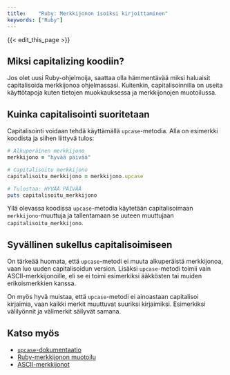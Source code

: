 ```yaml
---
title:    "Ruby: Merkkijonon isoiksi kirjoittaminen"
keywords: ["Ruby"]
---
```


{{< edit_this_page >}}

## Miksi capitalizing koodiin?

Jos olet uusi Ruby-ohjelmoija, saattaa olla hämmentävää miksi haluaisit capitalisoida merkkijonoa ohjelmassasi. Kuitenkin, capitalisoinnilla on useita käyttötapoja kuten tietojen muokkauksessa ja merkkijonojen muotoilussa.

## Kuinka capitalisointi suoritetaan

Capitalisointi voidaan tehdä käyttämällä `upcase`-metodia. Alla on esimerkki koodista ja siihen liittyvä tulos:

```Ruby
# Alkuperäinen merkkijono
merkkijono = "hyvää päivää"

# Capitalisoitu merkkijono
capitalisoitu_merkkijono = merkkijono.upcase

# Tulostaa: HYVÄÄ PÄIVÄÄ
puts capitalisoitu_merkkijono
```

Yllä olevassa koodissa `upcase`-metodia käytetään capitalisoimaan `merkkijono`-muuttuja ja tallentamaan se uuteen muuttujaan `capitalisoitu_merkkijono`.

## Syvällinen sukellus capitalisoimiseen

On tärkeää huomata, että `upcase`-metodi ei muuta alkuperäistä merkkijonoa, vaan luo uuden capitalisoidun version. Lisäksi `upcase`-metodi toimii vain ASCII-merkkijonoille, eli se ei toimi esimerkiksi ääkkösten tai muiden erikoismerkkien kanssa.

On myös hyvä muistaa, että `upcase`-metodi ei ainoastaan capitalisoi kirjaimia, vaan kaikki merkit muuttuvat suuriksi kirjaimiksi. Esimerkiksi välilyönnit ja välimerkit säilyvät samana.

## Katso myös

- [`upcase`-dokumentaatio](https://ruby-doc.org/core-2.6.3/String.html#method-i-upcase)
- [Ruby-merkkijonon muotoilu](https://www.rubyguides.com/2019/04/ruby-string-methods/)
- [ASCII-merkkijonot](https://en.wikipedia.org/wiki/ASCII)